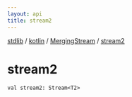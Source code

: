 ```yaml
---
layout: api
title: stream2
---
```

[stdlib](../../index.md) / [kotlin](../index.md) / [MergingStream](index.md) / [stream2](stream2.md)

# stream2

```
val stream2: Stream<T2>
```
